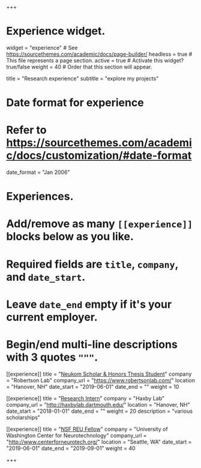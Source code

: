 +++
# Experience widget.
widget = "experience"  # See https://sourcethemes.com/academic/docs/page-builder/
headless = true  # This file represents a page section.
active = true  # Activate this widget? true/false
weight = 40  # Order that this section will appear.

title = "Research experience"
subtitle = "explore my projects"

# Date format for experience
#   Refer to https://sourcethemes.com/academic/docs/customization/#date-format
date_format = "Jan 2006"

# Experiences.
#   Add/remove as many `[[experience]]` blocks below as you like.
#   Required fields are `title`, `company`, and `date_start`.
#   Leave `date_end` empty if it's your current employer.
#   Begin/end multi-line descriptions with 3 quotes `"""`.
[[experience]]
  title = "[Neukom Scholar & Honors Thesis Student](/post/carolab/)"
  company = "Robertson Lab"
  company_url = "https://www.robertsonlab.com/"
  location = "Hanover, NH"
  date_start = "2019-06-01"
  date_end = ""
  weight = 10

[[experience]]
  title = "[Research Intern](/post/haxby/)"
  company = "Haxby Lab"
  company_url = "http://haxbylab.dartmouth.edu/"
  location = "Hanover, NH"
  date_start = "2018-01-01"
  date_end = ""
  weight = 20
  description = "various scholarships"

[[experience]]
  title = "[NSF REU Fellow](/post/gire/)"
  company = "University of Washington Center for Neurotechnology"
  company_url = "http://www.centerforneurotech.org/"
  location = "Seattle, WA"
  date_start = "2019-06-01"
  date_end = "2019-09-01"
  weight = 40
  
+++
